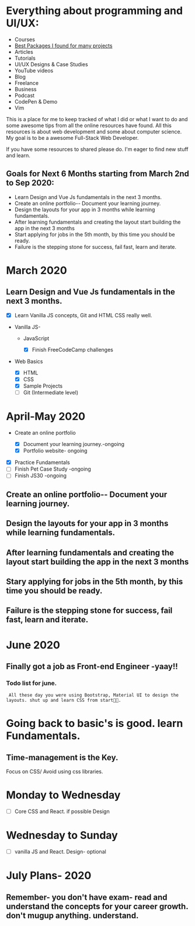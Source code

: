 # Everything about programming and UI/UX:

- Courses
- [Best Packages I found for many projects](https://github.com/Koushith/Activity-Tracker.git)
- Articles
- Tutorials
- UI/UX Designs & Case Studies
- YouTube videos
- Blog
- Freelance
- Business
- Podcast
- CodePen & Demo
- Vim

This is a place for me to keep tracked of what I did or what I want to do and some awesome tips from all the online resources have found. All this resources is about web development and some about computer science. My goal is to be a awesome Full-Stack Web Developer.

If you have some resources to shared please do. I'm eager to find new stuff and learn.

## Goals for Next 6 Months starting from March 2nd to Sep 2020:

- Learn Design and Vue Js fundamentals in the next 3 months.
- Create an online portfolio-- Document your learning journey.
- Design the layouts for your app in 3 months while learning fundamentals.
- After learning fundamentals and creating the layout start building the app in the next 3 months
- Start applying for jobs in the 5th month, by this time you should be ready.
- Failure is the stepping stone for success, fail fast, learn and iterate.

# March 2020

## Learn Design and Vue Js fundamentals in the next 3 months.

- [x] Learn Vanilla JS concepts, Git and HTML CSS really well.

- Vanilla JS-

  - JavaScript

    - [x] Finish FreeCodeCamp challenges

- Web Basics

  - [x] HTML
  - [x] CSS
  - [x] Sample Projects
  - [ ] Git (Intermediate level)

# April-May 2020

- Create an online portfolio

  - [x] Document your learning journey.-ongoing
  - [x] Portfolio website- ongoing

- [x] Practice Fundamentals
- [ ] Finish Pet Case Study -ongoing
- [ ] Finish JS30 -ongoing

## Create an online portfolio-- Document your learning journey.

## Design the layouts for your app in 3 months while learning fundamentals.

## After learning fundamentals and creating the layout start building the app in the next 3 months

## Stary applying for jobs in the 5th month, by this time you should be ready.

## Failure is the stepping stone for success, fail fast, learn and iterate.

# June 2020

## Finally got a job as Front-end Engineer -yaay!!

### Todo list for june.

     All these day you were using Bootstrap, Material UI to design the layouts. shut up and learn CSS from start🤯🤯.

# Going back to basic's is good. learn Fundamentals.

## Time-management is the Key.

Focus on CSS/ Avoid using css libraries.

# Monday to Wednesday

- [ ] Core CSS and React. if possible Design

# Wednesday to Sunday

- [ ] vanilla JS and React. Design- optional


# July Plans- 2020

## Remember- you don't have exam- read and understand the concepts for your career growth. don't mugup anything. understand.


